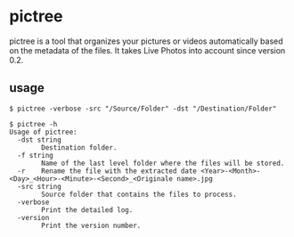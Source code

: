 # pictree

pictree is a tool that organizes your pictures or videos automatically based on the metadata of the files.
It takes Live Photos into account since version 0.2.

## usage

`$ pictree -verbose -src "/Source/Folder" -dst "/Destination/Folder"`

```
$ pictree -h
Usage of pictree:
  -dst string
        Destination folder.
  -f string
        Name of the last level folder where the files will be stored.
  -r    Rename the file with the extracted date <Year>-<Month>-<Day>_<Hour>-<Minute>-<Second>_<Originale name>.jpg
  -src string
        Source folder that contains the files to process.
  -verbose
        Print the detailed log.
  -version
        Print the version number.
```